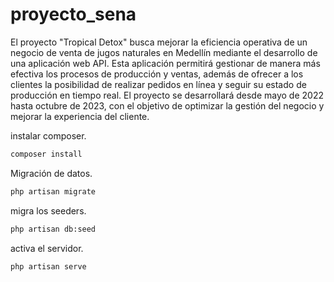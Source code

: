 

# proyecto_sena

El proyecto "Tropical Detox" busca mejorar la eficiencia operativa de un negocio de venta de jugos naturales en Medellín mediante el desarrollo de una aplicación web API. Esta aplicación permitirá gestionar de manera más efectiva los procesos de producción y ventas, además de ofrecer a los clientes la posibilidad de realizar pedidos en línea y seguir su estado de producción en tiempo real. El proyecto se desarrollará desde mayo de 2022 hasta octubre de 2023, con el objetivo de optimizar la gestión del negocio y mejorar la experiencia del cliente.


instalar composer.
 ```bash
 composer install
  ```

Migración de datos.
 ```bash
php artisan migrate
 ```

migra los seeders.
 ```bash
php artisan db:seed

 ```

activa el servidor.
 ```bash
php artisan serve
 ```
